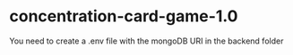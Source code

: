 # concentration-card-game-1.0

You need to create a .env file with the mongoDB URI in the backend folder
